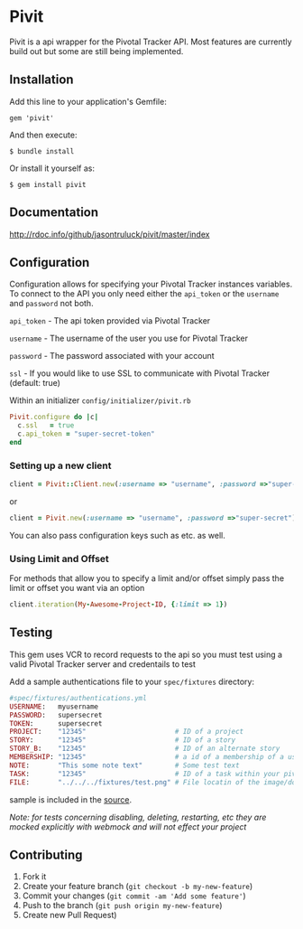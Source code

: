 # Pivit 

Pivit is a api wrapper for the Pivotal Tracker API. Most features are currently
build out but some are still being implemented.

## Installation

Add this line to your application's Gemfile:

    gem 'pivit'

And then execute:

    $ bundle install

Or install it yourself as:

    $ gem install pivit

## Documentation

http://rdoc.info/github/jasontruluck/pivit/master/index

## Configuration

Configuration allows for specifying your Pivotal Tracker instances variables. To connect to the API you only need either the `api_token` or the `username` and `password` not both.

`api_token` - The api token provided via Pivotal Tracker

`username`  - The username of the user you use for Pivotal Tracker

`password`  - The password associated with your account

`ssl`       - If you would like to use SSL to communicate with Pivotal Tracker (default: true)

Within an initializer `config/initializer/pivit.rb`

```ruby
Pivit.configure do |c|
  c.ssl   = true
  c.api_token = "super-secret-token"
end
```

### Setting up a new client

```ruby
client = Pivit::Client.new(:username => "username", :password =>"super-secret")
```
or
```ruby
client = Pivit.new(:username => "username", :password =>"super-secret")
```

You can also pass configuration keys such as  etc. as well.

### Using Limit and Offset

For methods that allow you to specify a limit and/or offset simply pass the limit or offset you want via an option

```ruby
client.iteration(My-Awesome-Project-ID, {:limit => 1})
```

## Testing

This gem uses VCR to record requests to the api so you must test using a valid Pivotal Tracker server and credentails to test

Add a sample authentications file to your `spec/fixtures` directory:

```ruby
#spec/fixtures/authentications.yml
USERNAME:   myusername
PASSWORD:   supersecret
TOKEN:      supersecret
PROJECT:    "12345"                      # ID of a project
STORY:      "12345"                      # ID of a story
STORY_B:    "12345"                      # ID of an alternate story
MEMBERSHIP: "12345"                      # a id of a membership of a user in your project
NOTE:       "This some note text"        # Some test text
TASK:       "12345"                      # ID of a task within your pivotal tracker project 
FILE:       "../../../fixtures/test.png" # File locatin of the image/doc/text you would like to use to test with
```

sample is included in the [source](https://github.com/jasontruluck/pivit/blob/master/spec/fixtures/authentications.yml.sample).

*Note: for tests concerning disabling, deleting, restarting, etc they are mocked explicitly with webmock and will not effect your project*

## Contributing
  1. Fork it
  2. Create your feature branch (`git checkout -b my-new-feature`)
  3. Commit your changes (`git commit -am 'Add some feature'`)
  4. Push to the branch (`git push origin my-new-feature`)
  5. Create new Pull Request</job>)
